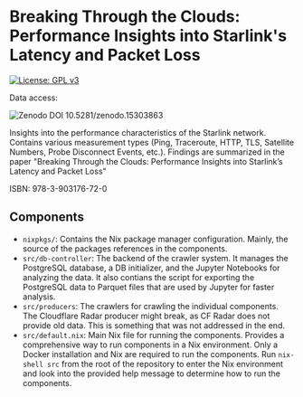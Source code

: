 # Breaking Through the Clouds: Performance Insights into Starlink's Latency and Packet Loss

<!-- Green Badges -->
[![License: GPL v3](https://img.shields.io/badge/License-GPLv3-blue.svg)](https://www.gnu.org/licenses/gpl-3.0)

Data access: 

![Zenodo DOI 10.5281/zenodo.15303863](https://zenodo.org/badge/DOI/10.5281/zenodo.15303863.svg)

Insights into the performance characteristics of the Starlink network. Contains various measurement types (Ping, Traceroute, HTTP, TLS, Satellite Numbers, Probe Disconnect Events, etc.).
Findings are summarized in the paper "Breaking Through the Clouds: Performance Insights into Starlink’s Latency and Packet Loss"

ISBN: 978-3-903176-72-0

## Components

- `nixpkgs/`: Contains the Nix package manager configuration. Mainly, the
source of the packages references in the components.
- `src/db-controller`: The backend of the crawler system. It manages the
PostgreSQL database, a DB initializer, and the Jupyter Notebooks for analyzing
the data. It also contians the script for exporting the PostgreSQL data to
Parquet files that are used by Jupyter for faster analysis.
- `src/producers`: The crawlers for crawling the individual components. The
Cloudflare Radar producer might break, as CF Radar does not provide old data.
This is something that was not addressed in the end.
- `src/default.nix`: Main Nix file for running the components. Provides a
comprehensive way to run components in a Nix environment. Only a Docker
installation and Nix are required to run the components. Run `nix-shell src`
from the root of the repository to enter the Nix environment and look into the
provided help message to determine how to run the components.


